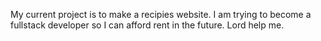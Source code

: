 My current project is to make a recipies website. I am trying to become a fullstack developer so I can afford rent in the future. Lord help me.
